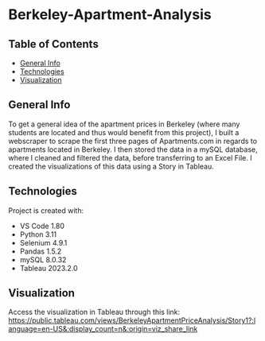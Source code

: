 # Berkeley-Apartment-Analysis

## Table of Contents
* [General Info](#general-info)
* [Technologies](#technologies)
* [Visualization](#visualization)

## General Info
To get a general idea of the apartment prices in Berkeley (where many students are located and thus would benefit from this project), I built a webscraper to scrape the first three pages of Apartments.com in regards to apartments located in Berkeley. I then stored the data in a mySQL database, where I cleaned and filtered the data, before transferring to an Excel File. I created the visualizations of this data using a Story in Tableau.

## Technologies
Project is created with:
* VS Code 1.80
* Python 3.11
* Selenium 4.9.1
* Pandas 1.5.2
* mySQL 8.0.32
* Tableau 2023.2.0

## Visualization
Access the visualization in Tableau through this link: https://public.tableau.com/views/BerkeleyApartmentPriceAnalysis/Story1?:language=en-US&:display_count=n&:origin=viz_share_link
